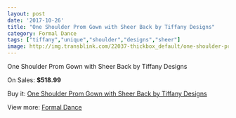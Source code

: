 ```yaml
---
layout: post
date: '2017-10-26'
title: "One Shoulder Prom Gown with Sheer Back by Tiffany Designs"
category: Formal Dance
tags: ["tiffany","unique","shoulder","designs","sheer"]
image: http://img.transblink.com/22037-thickbox_default/one-shoulder-prom-gown-with-sheer-back-by-tiffany-designs.jpg
---
```

One Shoulder Prom Gown with Sheer Back by Tiffany Designs

On Sales: **$518.99**
<a href="https://www.transblink.com/en/formal-dance/6990-one-shoulder-prom-gown-with-sheer-back-by-tiffany-designs.html"><amp-img layout="responsive" width="600" height="600" src="//img.transblink.com/22037-thickbox_default/one-shoulder-prom-gown-with-sheer-back-by-tiffany-designs.jpg" alt="One Shoulder Prom Gown with Sheer Back by Tiffany Designs 0" /></a>
<a href="https://www.transblink.com/en/formal-dance/6990-one-shoulder-prom-gown-with-sheer-back-by-tiffany-designs.html"><amp-img layout="responsive" width="600" height="600" src="//img.transblink.com/22038-thickbox_default/one-shoulder-prom-gown-with-sheer-back-by-tiffany-designs.jpg" alt="One Shoulder Prom Gown with Sheer Back by Tiffany Designs 1" /></a>

Buy it: [One Shoulder Prom Gown with Sheer Back by Tiffany Designs](https://www.transblink.com/en/formal-dance/6990-one-shoulder-prom-gown-with-sheer-back-by-tiffany-designs.html "One Shoulder Prom Gown with Sheer Back by Tiffany Designs")

View more: [Formal Dance](https://www.transblink.com/en/6-formal-dance "Formal Dance")